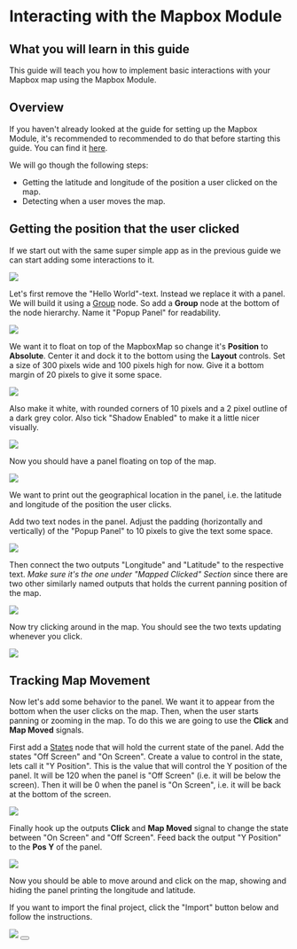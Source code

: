 # Interacting with the Mapbox Module

## What you will learn in this guide
This guide will teach you how to implement basic interactions with your Mapbox map using the Mapbox Module.

## Overview
If you haven't already looked at the guide for setting up the Mapbox Module, it's recommended to recommended to do that before starting this guide. You can find it [here](modules/mapbox/guides/setting-up/).

We will go though the following steps:
* Getting the latitude and longitude of the position a user clicked on the map.
* Detecting when a user moves the map.

## Getting the position that the user clicked

If we start out with the same super simple app as in the previous guide we can start adding some interactions to it.

<div class="ndl-image-with-background l">

![](initial-state.png)

</div>

Let's first remove the "Hello World"-text. Instead we replace it with a panel. We will build it using a [Group](/nodes/ui-elements/group/) node. So add a **Group** node at the bottom of the node hierarchy. Name it "Popup Panel" for readability.

<div class="ndl-image-with-background">

![](nodes-1.png)

</div>

We want it to float on top of the MapboxMap so change it's **Position** to **Absolute**. Center it and dock it to the bottom using the **Layout** controls. Set a size of 300 pixels wide and 100 pixels high for now. Give it a bottom margin of 20 pixels to give it some space.

<div class="ndl-image-with-background s">

![](popup-panel-1.png)

</div>

Also make it white, with rounded corners of 10 pixels and a 2 pixel outline of a dark grey color. Also tick "Shadow Enabled" to make it a little nicer visually.

<div class="ndl-image-with-background s">

![](popup-panel-2.png)

</div>

Now you should have a panel floating on top of the map.

<div class="ndl-image-with-background l">

![](screen-1.png)

</div>

We want to print out the geographical location in the panel, i.e. the latitude and longitude of the position the user clicks.

Add two text nodes in the panel. Adjust the padding (horizontally and vertically) of the "Popup Panel" to 10 pixels to give the text some space.

<div class="ndl-image-with-background l">

![](state-2.png)

</div>

Then connect the two outputs "Longitude" and "Latitude" to the respective text. _Make sure it's the one under "Mapped Clicked" Section_ since there are two other similarly named outputs that holds the current panning position of the map.

<div class="ndl-image-with-background l">

![](connection-1.png)

</div>

Now try clicking around in the map. You should see the two texts updating whenever you click.

<div class="ndl-image-with-background l">

![](screen-2.png)

</div>

## Tracking Map Movement
Now let's add some behavior to the panel. We want it to appear from the bottom when the user clicks on the map. Then, when the user starts panning or zooming in the map. To do this we are going to use the **Click** and **Map Moved** signals.

First add a [States](/nodes/animation/states.md) node that will hold the current state of the panel. Add the states "Off Screen" and "On Screen". Create a value to control in the state, lets call it "Y Position". This is the value that will control the Y position of the panel. It will be 120 when the panel is "Off Screen" (i.e. it will be below the screen). Then it will be 0 when the panel is "On Screen", i.e. it will be back at the bottom of the screen.

<div class="ndl-image-with-background">

![](states-panel-1.png)

</div>

Finally hook up the outputs **Click** and **Map Moved** signal to change the state between "On Screen" and "Off Screen". Feed back the output "Y Position" to the **Pos Y** of the panel.

<div class="ndl-image-with-background l">

![](nodes-2.png)

</div>

Now you should be able to move around and click on the map, showing and hiding the panel printing the longitude and latitude.

If you want to import the final project, click the "Import" button below and follow the instructions.

<div class="ndl-image-with-background l">
    <img src="/2.4/modules/mapbox/guides/interacting/final-result.gif" class="ndl-image large"></img>
<button class="ndl-import-button" onClick='importIntoNoodl("/2.4/modules/mapbox/guides/interacting/interacting.zip",{name:"Mapbox Interactions",thumb:"/2.4/modules/mapbox/guides/interacting/screen-2.png"})'></button>
</div>
<!--
<div class="ndl-image-with-background l">

![](final-result.gif)

</div> -->